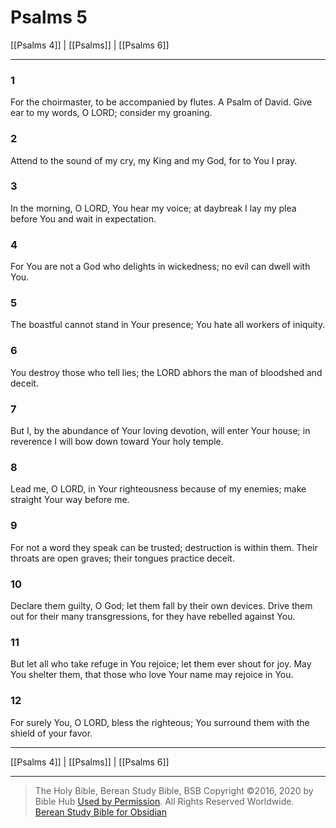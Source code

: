 # Psalms 5

[[Psalms 4]] | [[Psalms]] | [[Psalms 6]]

---

### 1
For the choirmaster, to be accompanied by flutes. A Psalm of David. Give ear to my words, O LORD; consider my groaning.

### 2
Attend to the sound of my cry, my King and my God, for to You I pray.

### 3
In the morning, O LORD, You hear my voice; at daybreak I lay my plea before You and wait in expectation.

### 4
For You are not a God who delights in wickedness; no evil can dwell with You.

### 5
The boastful cannot stand in Your presence; You hate all workers of iniquity.

### 6
You destroy those who tell lies; the LORD abhors the man of bloodshed and deceit.

### 7
But I, by the abundance of Your loving devotion, will enter Your house; in reverence I will bow down toward Your holy temple.

### 8
Lead me, O LORD, in Your righteousness because of my enemies; make straight Your way before me.

### 9
For not a word they speak can be trusted; destruction is within them. Their throats are open graves; their tongues practice deceit.

### 10
Declare them guilty, O God; let them fall by their own devices. Drive them out for their many transgressions, for they have rebelled against You.

### 11
But let all who take refuge in You rejoice; let them ever shout for joy. May You shelter them, that those who love Your name may rejoice in You.

### 12
For surely You, O LORD, bless the righteous; You surround them with the shield of your favor.

---

[[Psalms 4]] | [[Psalms]] | [[Psalms 6]]

---

> The Holy Bible, Berean Study Bible, BSB
> Copyright &copy;2016, 2020 by Bible Hub
> [Used by Permission](https://berean.bible/terms.htm). All Rights Reserved Worldwide.
> [Berean Study Bible for Obsidian](https://github.com/gapmiss/berean-study-bible-for-obsidian)

